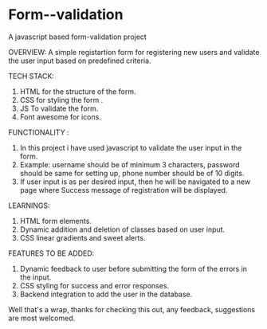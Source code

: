 # Form--validation
A javascript based form-validation project 

OVERVIEW:  A simple registartion form for registering new users and validate the user input based on predefined criteria.

TECH STACK:

1. HTML for the structure of the form.
2. CSS for styling the form .
3. JS To validate the form.
4. Font awesome for icons.

FUNCTIONALITY :

1. In this project i have used javascript to validate the user input in the form.
2. Example: username should be of minimum 3 characters, password should be same for setting up, phone number should be of 10 digits.
3. If user input is as per desired input, then he will be navigated to a new page where Success message of registration will be displayed.

LEARNINGS: 

1. HTML form elements.
2. Dynamic addition and deletion of classes based on user input.
3. CSS linear gradients and sweet alerts.

FEATURES TO BE ADDED:

1. Dynamic feedback to user before submitting the form of the errors in the input.
2. CSS styling for success and error responses.
3. Backend integration to add the user in the database.


Well that's a wrap, thanks for checking this out, any feedback, suggestions are most welcomed.
